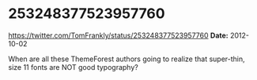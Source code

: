 # 253248377523957760
https://twitter.com/TomFrankly/status/253248377523957760
**Date:** 2012-10-02

When are all these ThemeForest authors going to realize that super-thin, size 11 fonts are NOT good typography?
